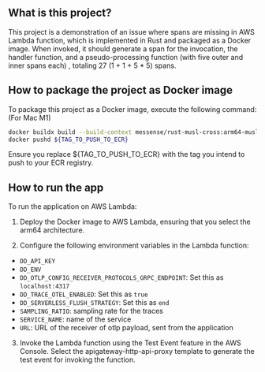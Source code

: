 ## What is this project?

This project is a demonstration of an issue where spans are missing in AWS Lambda function, which is implemented in Rust
and packaged as a Docker image.
When invoked, it should generate a span for the invocation, the handler function, and a pseudo-processing function (with
five outer and inner spans each)
, totaling 27 (1 + 1 + 5 * 5) spans.

## How to package the project as Docker image

To package this project as a Docker image, execute the following command: (For Mac M1)

```bash
docker buildx build --build-context messense/rust-musl-cross:arm64-musl=docker-image://messense/rust-musl-cross:aarch64-musl --file ./Dockerfile --platform linux/arm64 --tag ${TAG_TO_PUSH_TO_ECR} .
docker pushd ${TAG_TO_PUSH_TO_ECR}
``` 

Ensure you replace ${TAG_TO_PUSH_TO_ECR} with the tag you intend to push to your ECR registry.

## How to run the app

To run the application on AWS Lambda:

1. Deploy the Docker image to AWS Lambda, ensuring that you select the arm64 architecture.

2. Configure the following environment variables in the Lambda function:

- `DD_API_KEY`
- `DD_ENV`
- `DD_OTLP_CONFIG_RECEIVER_PROTOCOLS_GRPC_ENDPOINT`: Set this as `localhost:4317`
- `DD_TRACE_OTEL_ENABLED`: Set this as `true`
- `DD_SERVERLESS_FLUSH_STRATEGY`: Set this as `end`
- `SAMPLING_RATIO`: sampling rate for the traces
- `SERVICE_NAME`: name of the service
- `URL`: URL of the receiver of otlp payload, sent from the application

3. Invoke the Lambda function using the Test Event feature in the AWS Console. Select the apigateway-http-api-proxy
   template to generate the test event for invoking the function.
